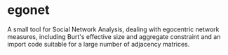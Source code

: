 # egonet
A small tool for Social Network Analysis, dealing with egocentric network measures, including Burt's effective size and aggregate constraint and an import code suitable for a large number of adjacency matrices.
